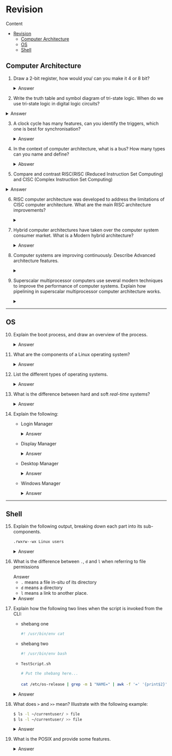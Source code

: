 # Revision

Content

- [Revision](#revision)
  - [Computer Architecture](#computer-architecture)
  - [OS](#os)
  - [Shell](#shell)

## Computer Architecture

1. Draw a 2-bit register, how would you/ can you make it 4 or 8 bit?

    <details>
    <summary>Answer</summary>

    ![](./figures/2-bit-register.png)

    You can by repeating the pattern.

    </details>

2. Write the truth table and symbol diagram of tri-state logic. When do we use tri-state logic in digital logic circuits? 

<details>
<summary>Answer</summary>

<div>

|Input|Enable|Output|
|---|---|---|
|0|0||
|0|1|0|
|1|0||
|1|1|1|

</div>

<div align=center>

![](./figures/tri-logic-state.png)

</div>

</details>

3. A clock cycle has many features, can you identify the triggers, which one is best for synchronisation?

    <details>
    <summary>Answer</summary>

    <div align=center>

    ![](./figures/clock.png)

    </div>

    - 1 triggered when the clock cycle becomes 1 

    - 0 triggered when the clock cycle becomes 0
  
    - Positve edge is triggered when the clock cycle changes 0 to 1 

    - Negative edge is triggered when the clock cycle changes 1 to 0 

    - Rising Edge or falling edge triggers are better in synchronization with the digital circuits as they provide enough time to switch on/off the logic circuit. 

    </details>

4. In the context of computer architecture, what is a bus? How many types can you name and define?

    <details>
    <summary>Abswer</summary>

    - A bus is a collection of conductive wires that connect a number of logical elements together, to allow values to be moved from one element to another in the processor. Three main buses are data bus, address bus, and the control bus. 

    - Features:-  

      - All control wires of control bus originate from Control Unit of the processor. 

      - They represented in logic circuit diagram with dark lines and each line of control bus is uni-directional. 

      - Data bus is bi-directional and control bus is uni-directional 

    </details>

5. Compare and contrast RISC(RISC (Reduced Instruction Set Computing) and CISC (Complex Instruction Set Computing)

<details>
<summary>Answer</summary>

| Feature                       | CISC                                     | RISC                                     |
|-------------------------------|------------------------------------------|------------------------------------------|
| Instruction Set Complexity   | High: Features a large and complex instruction set with instructions capable of performing multiple operations. | Low: Emphasizes simplicity with a smaller, more streamlined instruction set where each instruction performs a single operation. |
| Instruction Execution         | Variable: Instructions may require multiple clock cycles to execute due to their complexity. | Uniform: Most instructions execute in a single clock cycle, leading to more predictable performance. |
| Microcode Usage              | Common: Utilizes microcode to decode and execute complex instructions. | Minimal: Relies on hardware implementation for instruction execution, reducing the need for microcode. |
| Hardware vs. Software Control | More reliance on software control for instruction execution, including microcode routines. | More emphasis on hardware control, with instructions executed directly by the hardware. |
| Register Usage                | Moderate: Typically includes a moderate number of general-purpose and special-purpose registers. | High: Features a larger number of general-purpose registers to optimize performance and reduce memory access. |



</details>

6. RISC computer architecture was developed to address the limitations of CISC computer architecture. What are the main RISC architecture improvements? 

    <details>
    <summary></summary>
    1. **Simplicity and Efficiency**: RISC architectures prioritize simplicity and efficiency by employing a smaller and more streamlined instruction set. This simplicity allows for faster instruction decoding and execution.

    2. **Uniform Instruction Format**: RISC architectures typically have a uniform instruction format, where each instruction is of fixed length and performs a single operation. This uniformity simplifies instruction decoding and pipelining.

    3. **Increased Register Usage**: RISC architectures often feature a larger number of general-purpose registers compared to CISC architectures. More registers allow for more operations to be performed directly on data in registers, reducing the need for memory accesses.

    4. **Load/Store Architecture**: RISC architectures commonly use a load/store architecture, where memory access is restricted to specific load and store instructions. This approach simplifies instruction decoding and improves performance by reducing memory traffic.

    5. **Optimized Pipelining**: RISC architectures are designed to facilitate efficient pipelining of instructions. With simpler instructions and a regular 5. instruction format, RISC processors can achieve higher throughput and better performance through pipelining.

    6. **Faster Clock Speeds**: The simplicity of RISC instruction sets and architectures allows for higher clock speeds compared to CISC architectures. This enables RISC processors to achieve better performance in terms of instructions per cycle.

    7. **Reduced Hardware Complexity**: RISC architectures often have reduced hardware complexity compared to CISC architectures, resulting in smaller and more cost-effective processor designs.
    
    - In summary: 

      - More general purpose register, typical 32 

      - A limited, uniform, and faster instruction set 

      - Very limited addressing modes 

      - Hardware compiler support 

      - Hardwired control unit 

    </details>

7. Hybrid computer architectures have taken over the computer system consumer market. What is a Modern hybrid architecture?

    <details>
    <summary>Answer</summary>
    
    Modern processors are a hybrid of both RISC and CISC architectures, using the best of each architecture where it is most appropriate. For example Intel Pentium Pro processor families roots are with CISC but it uses both CISC and RISC features. Intel X86 origin is RISC architecture but they also use same hybrid architecture approach and remain backwardly compatible to run millions of old programmes of this processor family  

    </details>

8. Computer systems are improving continuously. Describe Advanced architecture features.

    <details>
    <summary></summary>

    There is continuous development in advanced processors to run programs as fast as possible, as cheap as possible. All von Neumann processors used in mobile phone, microwave, TV, desktop. Our aim is to design high speed and low cost processors. Following are the few advanced features that can run programs more efficiently: 

    - Increasing Clock Speed 

    - Adding Specialised Instructions 

    - Moving Memory into Processor 

    - Running More Instructions Per Clock Cycle 

    - Adding More Processors 
    

    </details>

9. Superscalar multiprocessor computers use several modern techniques to improve the performance of computer systems. Explain how pipelining in superscalar multiprocessor computer architecture works. 

    <details>
    <summary></summary>

    Pipelining in advanced superscalar architecture involves dividing up the functional aspects of the processor into distinct stages, where each stage is designed to perform its function in one clock cycle and pass data on to the next stage. This architecture has duplicate components within it. Duplicating the pipelines such that a processor has two or more pipelines the processor can achieve greater throughput of instructions. 

    </details>

---------------------------

## OS

10. Explain the boot process, and draw an overview of the process.

    <details>
    <summary>Answer</summary>

    - **BIOS Stage**:
      -  When the machine is powered on BIOS is the first one to be called to verify if the hardware is present in the machine and if it is functioning.​
      -  After a successful test, BIOS checks the MBR (Master Boot Record) in the hard disk to check if it refers to the location of the boot loader.​

    - **Bootloader Stage**
      - The boot loader will present the user with a list of menu entries, each of which corresponds to different operating system​
      - The boot loader will then start to boot the operating system
      - Which is loaded into the **initrd** or **initrfs**
      -  A virtual instance of the root file system is mounted
      - all hardware, drivers and mass storage are probed for the kernel

    - **Kernel Stage**
      - In the kernel stage of the Linux boot sequence, the Linux kernel based on the result of **linuxrc** can then mount the real root file system​
      - The real root file system in Linux is referenced as "/" and it is where all other sub-directories and files visible when Linux is running exist​
      - init process dis spawned and all daemons.

    ![](./figures/allbootprocess.png)

    </details>

11.  What are the components of a Linux operating system?
        <details>
        <summary>Answer</summary>

       - Kernel

       - System Library

       - System Utility

       - User Application

       - Hardware Platform

        </details>


12. List the different types of operating systems. 


    <details>
    <summary>Answer</summary>
    
    - Batch operating system.
    - Embedded operating system.
    - Distributed operating system.
    - Multi-processing/tasking operating system.
    - Network operating system.
    - Real-time operating system.
    - Time-sharing operating system.

    </details>

13. What is the difference between hard and soft *real-time* systems?

    <details>
    <summary>Answer</summary>
    
    - A **Soft RTOS** is a system in which the deadline for certain tasks can be delayed to some extent. For example, if the task deadline is 1:20:30PM, then the task can on occasion completed at let us say 1:20:35PM. However, it can not delay for too long say 1:30PM.​

    - A **Hard RTOS** is a system that meets the deadline for every process at all times. For example, if the task deadline is 1:20:30PM, then the task has to be completed before 1:20:30PM every time.​

    </details>
14. Explain the following:
    
    - Login Manager

        <details>
        <summary>Answer</summary>
        
        - Manage user authentication at login.
        - Present login screen for entering credentials.

        </details>

    - Display Manager

        <details>
        <summary>Answer</summary>
        
        - Control the display server connection.
        - Facilitate user sessions.

        </details>

    - Desktop Manager

        <details>
        <summary>Answer</summary>
        
        - Integrated suite of applications and tool**Regular Expressions**.
        - Provides a cohesive user interface.

        </details>

    - Windows Manager

        <details>
        <summary>Answer</summary>

        - Control the placement and appearance of windows.
        - Handle window decorations, title bars, and borders.
        
        </details>

-----------------------

## Shell

15. Explain the following output, breaking down each part into its sub-components.

    ```sh
    .rwxrw--wx Linux users
    ```

    <details>
    <summary>Answer</summary>

    - `.` means a file in situ of its directory
    - `rwx` are the permissions for that file, `r` = read, `w` = write, `x` = execute
    - the `-` means that permission is revoked
    - the permissions format is user, group, and rest of the word
      - user has read, write, and execute
      - group has read and write
      - rest of the world has write and execute

    </details>

16. What is the difference between `.`, `d` and `l` when referring to file permissions 
    <summary>Answer</summary>

    - `.` means a file in-situ of its directory
    - `d` means a directory
    - `l` means a link to another place.

    </details>
    
    <details>
    <summary>Answer</summary>

    - `1000` is passed to the `sleep` command which tells the current shell input/ouput to wait 1000 seconds. 
    - the `&` puts the process in the background so the user can continue using the CLI if needed.
    - any process put in the background using `&` will return the process ID for the user to take reference of.

    </details>

17. Explain how the following two lines when the script is invoked from the CLI: 

    - shebang one
        ```sh
        #! /usr/bin/env cat
        ```
    - shebang two
        ```sh
        #! /usr/bin/env bash
        ```
    - `TestScript.sh`
        ```sh
        # Put the shebang here...

        cat /etc/os-release | grep -m 1 "NAME=" | awk -f '=' '{print$2}' 
        ```

    <details>
    <summary>Answer</summary>

    - `/usr/bin/env cat` tells the interpreter to find the env path for `cat` and reinvokes `TestScript.sh`
      - `#! /usr/bin/env cat TestScript.sh`
      - which in turn concatenates `TestScript.sh` to standard out. 
 
    - `/usr/bin/env bash` tells the interpreter to find the env path for `bash` and reinvokes `TestScript.sh`
      - `#! /usr/bin/env bash TestScript.sh`
      - which in turn runs the commands inside `TestScript.sh` to standard out. 
      - The command outputs the  name of the OS by con`cat`enating the file `/etc/os-release` 
      - standard out is piped to `grep` which finds the first instance of any pattern matching "`NAME=`". 
      - This is passed to `awk` which separates the `NAME=....` by the `=` as a delimiter. 
      - `awk` then prints the second field to standard out. Which in this case would be the OS's name.  
    </details>

18. What does `>` and `>>` mean? Illustrate with the following example:

    ```sh
    $ ls -l ~/currentuser/ > file
    $ ls -l ~/currentuser/ >> file
    ```


    <details>
    <summary>Answer</summary>
    
    - `>` redirects standard out to write to a file and overwrites any content therein. 
    - `>>` redirects standard out to append to the end of the file, this will not overwrite.
    -  The first time the file's content contains the list of the `currentuser` directory
    -  The second time the file is appended and now contains a list of the directory contents twice
    </details>

21. What is the POSIX and provide some features.

    <details>
    <summary>Answer</summary>

    - POSIX (Portable Operating System Interface) is a set of standard operating system interfaces based on the Unix operating system
    - **Aliases**, creating a single command word for complex commands
    - **C API**, programs are portable to other operating systems at the source code level
    - **File Formats**, for formatting strings that we use in files, standard output, standard error, and standard input.
    - Setting **Environment Variables**, like `PATH` or `HOME`
    - Creation and standardisation of **Regular Expressions** for pattern matching.
    - standardised **utility names**, `name_of_utility [-a] [-b] [-c option_argument] <parameter name>`
    - **Directory Structure**, is Hierarchical where root, `/` is the parent

    </details>